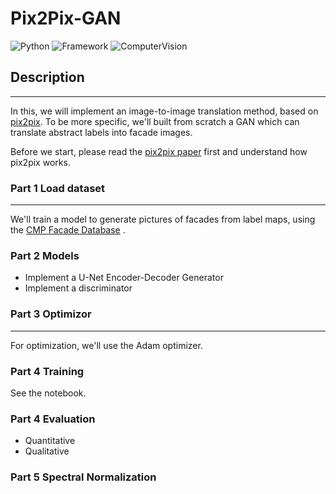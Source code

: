 # Pix2Pix-GAN
![Python](https://img.shields.io/badge/Python-3.7-brightgreen)
![Framework](https://img.shields.io/badge/Framework-Pytorch-yellow)
![ComputerVision](https://img.shields.io/badge/ComputerVision-green)

## Description
---
In this, we will implement an image-to-image translation method, based on
[pix2pix](https://phillipi.github.io/pix2pix/). To be more specific,  we'll built from scratch a GAN which can translate abstract labels into facade images. 

Before we start, please read the [pix2pix paper](https://arxiv.org/pdf/1611.07004.pdf) first and understand how pix2pix works.
### Part 1 Load dataset
---

We'll train a model to generate pictures of facades from label maps, using the [CMP Facade Database](http://cmp.felk.cvut.cz/~tylecr1/facade/) .

### Part 2 Models

* Implement a U-Net Encoder-Decoder Generator
* Implement a discriminator

### Part 3 Optimizor
---
For optimization, we'll use the Adam optimizer.

### Part 4 Training
See the notebook.

### Part 4 Evaluation
* Quantitative 
* Qualitative

### Part 5 Spectral Normalization
